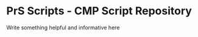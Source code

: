 PrS Scripts - CMP Script Repository
===================================

Write something helpful and informative here
